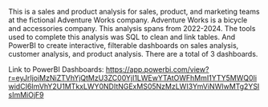 This is a sales and product analysis for sales, product, and marketing teams at the fictional Adventure Works company. Adventure Works is a bicycle and accessories company. This analysis spans from 2022-2024. 
The tools used to complete this analysis was SQL to clean and link tables. And PowerBI to create interactive, filterable dashboards on sales analysis, customer analysis, and product analysis. There are a total of 3 dashboards. 

Link to PowerBI Dashboards:
https://app.powerbi.com/view?r=eyJrIjoiMzNiZTVhYjQtMzU3ZC00YjI1LWEwYTAtOWFhMmI1YTY5MWQ0IiwidCI6ImVhY2U1MTkxLWY0NDItNGExMS05NzMzLWI3YmViNWIwMTg2YSIsImMiOjF9
